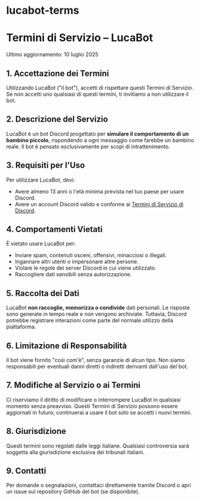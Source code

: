 # lucabot-terms

# Termini di Servizio – LucaBot

Ultimo aggiornamento: 10 luglio 2025

## 1. Accettazione dei Termini
Utilizzando LucaBot ("il bot"), accetti di rispettare questi Termini di Servizio. Se non accetti uno qualsiasi di questi termini, ti invitiamo a non utilizzare il bot.

## 2. Descrizione del Servizio
LucaBot è un bot Discord progettato per **simulare il comportamento di un bambino piccolo**, rispondendo a ogni messaggio come farebbe un bambino reale. Il bot è pensato esclusivamente per scopi di intrattenimento.

## 3. Requisiti per l'Uso
Per utilizzare LucaBot, devi:
- Avere almeno 13 anni o l'età minima prevista nel tuo paese per usare Discord.
- Avere un account Discord valido e conforme ai [Termini di Servizio di Discord](https://discord.com/terms).

## 4. Comportamenti Vietati
È vietato usare LucaBot per:
- Inviare spam, contenuti osceni, offensivi, minacciosi o illegali.
- Ingannare altri utenti o impersonare altre persone.
- Violare le regole dei server Discord in cui viene utilizzato.
- Raccogliere dati sensibili senza autorizzazione.

## 5. Raccolta dei Dati
LucaBot **non raccoglie, memorizza o condivide** dati personali. Le risposte sono generate in tempo reale e non vengono archiviate. Tuttavia, Discord potrebbe registrare interazioni come parte del normale utilizzo della piattaforma.

## 6. Limitazione di Responsabilità
Il bot viene fornito "così com'è", senza garanzie di alcun tipo. Non siamo responsabili per eventuali danni diretti o indiretti derivanti dall'uso del bot.

## 7. Modifiche al Servizio o ai Termini
Ci riserviamo il diritto di modificare o interrompere LucaBot in qualsiasi momento senza preavviso. Questi Termini di Servizio possono essere aggiornati in futuro; continuerai a usare il bot solo se accetti i nuovi termini.

## 8. Giurisdizione
Questi termini sono regolati dalle leggi italiane. Qualsiasi controversia sarà soggetta alla giurisdizione esclusiva dei tribunali italiani.

## 9. Contatti
Per domande o segnalazioni, contattaci direttamente tramite Discord o apri un issue sul repository GitHub del bot (se disponibile).
